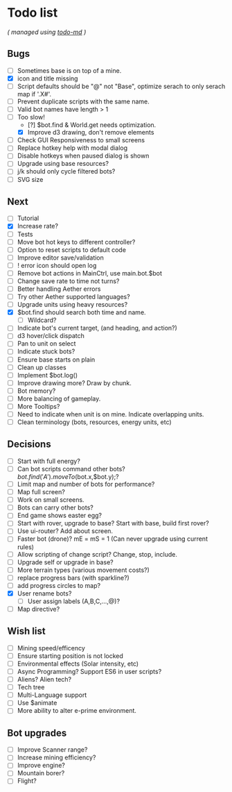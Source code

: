 # Todo list

_\( managed using [todo-md](https://github.com/Hypercubed/todo-md) \)_

## Bugs
- [ ] Sometimes base is on top of a mine.
- [x] icon and title missing
- [ ] Script defaults should be "@" not "Base", optimize serach to only serach map if '.X#'.
- [ ] Prevent duplicate scripts with the same name.
- [ ] Valid bot names have length > 1
- [ ] Too slow!
  - [?] $bot.find & World.get needs optimization.
  - [x] Improve d3 drawing, don't remove elements
- [  ] Check GUI Responsiveness to small screens
- [ ] Replace hotkey help with modal dialog
- [ ] Disable hotkeys when paused dialog is shown
- [ ] Upgrade using base resources?
- [ ] j/k should only cycle filtered bots?
- [ ] SVG size

## Next
- [ ] Tutorial
- [x] Increase rate?
- [ ] Tests
- [ ] Move bot hot keys to different controller?
- [ ] Option to reset scripts to default code
- [ ] Improve editor save/validation
- [ ] ! error icon should open log
- [ ] Remove bot actions in MainCtrl, use main.bot.$bot
- [ ] Change save rate to time not turns?
- [ ] Better handling Aether errors
- [ ] Try other Aether supported languages?
- [ ] Upgrade units using heavy resources?
- [x] $bot.find should search both time and name.
  - [ ] Wildcard?
- [ ] Indicate bot's current target, (and heading, and action?)
- [ ] d3 hover/click dispatch
- [ ] Pan to unit on select
- [ ] Indicate stuck bots?
- [ ] Ensure base starts on plain
- [ ] Clean up classes
- [ ] Implement $bot.log()
- [ ] Improve drawing more?  Draw by chunk.
- [ ] Bot memory?
- [ ] More balancing of gameplay.
- [ ] More Tooltips?
- [ ] Need to indicate when unit is on mine.  Indicate overlapping units.
- [ ] Clean terminology (bots, resources, energy units, etc)

## Decisions
- [ ] Start with full energy?
- [ ] Can bot scripts command other bots?  $bot.find('A').moveTo($bot.x,$bot.y);?
- [ ] Limit map and number of bots for performance?
- [ ] Map full screen?
- [ ] Work on small screens.
- [ ] Bots can carry other bots?
- [ ] End game shows easter egg?
- [ ] Start with rover, upgrade to base?  Start with base, build first rover?
- [ ] Use ui-router?  Add about screen.
- [ ] Faster bot (drone)? mE = mS = 1 (Can never upgrade using current rules)
- [ ] Allow scripting of change script?  Change, stop, include.
- [ ] Upgrade self or upgrade in base?
- [ ] More terrain types (various movement costs?)
- [ ] replace progress bars (with sparkline?)
- [ ] add progress circles to map?
- [x] User rename bots?
  - [ ] User assign labels (A,B,C,...,@)?
- [ ] Map directive?

## Wish list
- [ ] Mining speed/efficency
- [ ] Ensure starting position is not locked
- [ ] Environmental effects (Solar intensity, etc)
- [ ] Async Programming?  Support ES6 in user scripts?
- [ ] Aliens? Alien tech?
- [ ] Tech tree
- [ ] Multi-Language support
- [ ] Use $animate
- [ ] More ability to alter e-prime environment.

## Bot upgrades
- [ ] Improve Scanner range?
- [ ] Increase mining efficiency?
- [ ] Improve engine?
- [ ] Mountain borer?
- [ ] Flight?
